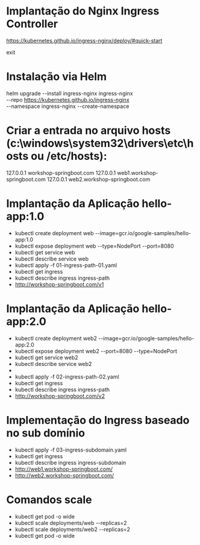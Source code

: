 # Implantação do Nginx Ingress Controller
https://kubernetes.github.io/ingress-nginx/deploy/#quick-start

exit

# Instalação via Helm
helm upgrade --install ingress-nginx ingress-nginx \
  --repo https://kubernetes.github.io/ingress-nginx \
  --namespace ingress-nginx --create-namespace

# Criar a entrada no arquivo hosts (c:\windows\system32\drivers\etc\hosts ou /etc/hosts):
127.0.0.1     workshop-springboot.com
127.0.0.1     web1.workshop-springboot.com
127.0.0.1     web2.workshop-springboot.com

# Implantação da Aplicação hello-app:1.0
- kubectl create deployment web --image=gcr.io/google-samples/hello-app:1.0
- kubectl expose deployment web --type=NodePort --port=8080
- kubectl get service web
- kubectl describe service web
- kubectl apply -f 01-ingress-path-01.yaml
- kubectl get ingress
- kubectl describe ingress ingress-path
- http://workshop-springboot.com/v1 

# Implantação da Aplicação hello-app:2.0
- kubectl create deployment web2 --image=gcr.io/google-samples/hello-app:2.0
- kubectl expose deployment web2 --port=8080 --type=NodePort
- kubectl get service web2
- kubectl describe service web2
- 
- kubectl apply -f 02-ingress-path-02.yaml
- kubectl get ingress
- kubectl describe ingress ingress-path
- http://workshop-springboot.com/v2

# Implementação do Ingress baseado no sub domínio
- kubectl apply -f 03-ingress-subdomain.yaml
- kubectl get ingress
- kubectl describe ingress ingress-subdomain
- http://web1.workshop-springboot.com/
- http://web2.workshop-springboot.com/

# Comandos scale
- kubectl get pod -o wide
- kubectl scale deployments/web --replicas=2
- kubectl scale deployments/web2 --replicas=2
- kubectl get pod -o wide
